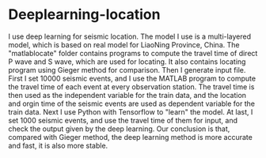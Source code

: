 # Deeplearning-location
I use deep learning for seismic location. The model I use is a multi-layered model, which is based on real model for LiaoNing Province, China. The "matlablocate" folder contains programs to compute the travel time of direct P wave and S wave, which are used for locating. It also contains locating program using Gieger method for comparison. Then I generate input file. First I set 10000 seismic events, and I use the MATLAB program to compute the travel time of each event at every observation station. The travel time is then used as the independent variable for the train data, and the location and orgin time of the seismic events are used as dependent variable for the train data. Next I use Python with Tensorflow to "learn" the model. At last, I set 1000 seismic events, and use the travel time of them for input, and check the output given by the deep learning. Our conclusion is that, compared with Gieger method, the deep learning method is more accurate and fast, it is also more stable.
